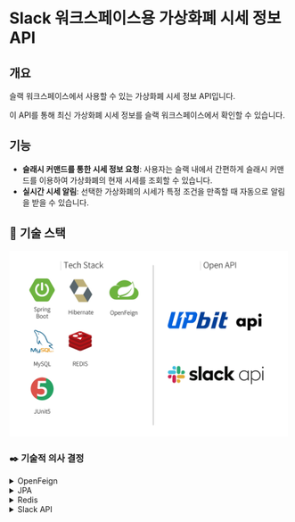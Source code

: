 # Slack 워크스페이스용 가상화폐 시세 정보 API


## 개요

슬랙 워크스페이스에서 사용할 수 있는 가상화폐 시세 정보 API입니다.

이 API를 통해 최신 가상화폐 시세 정보를 슬랙 워크스페이스에서 확인할 수 있습니다.


## 기능
- **슬래시 커맨드를 통한 시세 정보 요청**: 사용자는 슬랙 내에서 간편하게 슬래시 커맨드를 이용하여 가상화폐의 현재 시세를 조회할 수 있습니다.
- **실시간 시세 알림**: 선택한 가상화폐의 시세가 특정 조건을 만족할 때 자동으로 알림을 받을 수 있습니다.


## 🔧 기술 스택
<img src="./docs/images/tech-stack.png" alt="tech-stack" width="500">


### ✒️ 기술적 의사 결정

<details>
<summary>OpenFeign</summary>

- **OpenFeign** vs RestTemplate

  - Spring Data JPA와 유사하게, **간결하고 선언적인 방식**으로 HTTP 요청을 구성할 수 있는 인터페이스를 제공하므로, HTTP 클라이언트 구현에 신경 쓰지 않아도 되고, 외부 서비스를 로컬 메서드처럼 쉽게 호출할 수 있습니다.
  - 여러 외부 서비스를 내 애플리케이션의 비즈니스 로직과 효과적으로 통합할 수 있고, 기능 확장에도 유연하게 대응할 수 있을 것이라 판단해 **OpenFeign**을 선택했습니다.

</details>
<details>
<summary>JPA</summary>

- **JPA(Hibernate)** vs MyBatis

  - DB 매핑을 자동화해 주고, 기본적인 CRUD를 제공하므로, 비즈니스 로직에 더 집중할 수 있습니다.
  - 이 프로젝트의 목표는 **비즈니스 로직과 외부 서비스 통합**이므로, 복잡한 쿼리와 고급 매핑에 유리한 MyBatis보다, 직관적이고 객체 지향적으로 데이터 처리 작업을 수행할 수 있는 **JPA**가 적합하다고 판단했습니다.
</details>
<details>
<summary>Redis</summary>

- **Redis**

  - 사용자의 요청에 따라 일정 간격(실시간 또는 분 단위)마다 시세 정보와 목표 가격를 저장·조회해야 하므로, 낮은 지연 시간을 가진 **Redis**를 이러한 기능에 활용하는 것이 적절하다고 판단했습니다.

</details>
<details>
<summary>Slack API</summary>

- **Slack API** vs Email, SMS…

  - Slack 알림은 사용자가 즉각적으로 반응할 수 있는 환경을 제공하고, **슬래시 커맨드** 등 기능을 추가할 수 있어, 다른 서비스(웹 또는 앱)를 통하지 않고도 사용자와 애플리케이션이 상호작용을 할 수 있습니다.
  - OpenFeign을 활용한 **Slack API 통합**이 이 프로젝트 목표에 더 부합하다고 판단했습니다.
</details>
